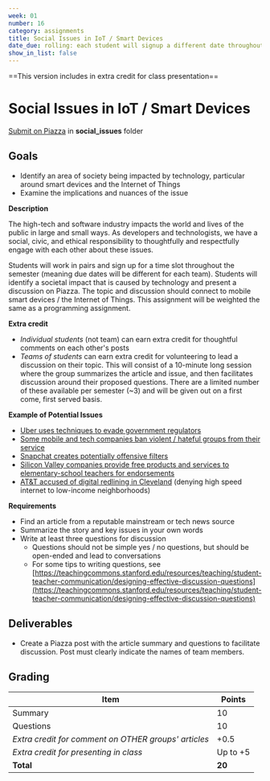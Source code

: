 ```yaml
---
week: 01
number: 16
category: assignments
title: Social Issues in IoT / Smart Devices
date_due: rolling: each student will signup a different date throughout the semester
show_in_list: false
---
```

==This version includes in extra credit for class presentation==

Social Issues in IoT / Smart Devices
============================

[Submit on Piazza](https://piazza.com) in **social_issues** folder

## Goals

- Identify an area of society being impacted by technology, particular around smart devices and the Internet of Things
- Examine the implications and nuances of the issue

**Description**

The high-tech and software industry impacts the world and lives of the public in large and small ways. As developers and technologists, we have a social, civic, and ethical responsibility to thoughtfully and respectfully engage with each other about these issues.

Students will work in pairs and sign up for a time slot throughout the semester (meaning due dates will be different for each team). Students will identify a societal impact that is caused by technology and present a discussion on Piazza. The topic and discussion should connect to mobile smart devices / the Internet of Things. This assignment will be weighted the same as a programming assignment.

**Extra credit**

- _Individual students_ (not team) can earn extra credit for thoughtful comments on each other&#39;s posts
- _Teams of students_ can earn extra credit for volunteering to lead a discussion on their topic. This will consist of a 10-minute long session where the group summarizes the article and issue, and then facilitates discussion around their proposed questions. There are a limited number of these available per semester (~3) and will be given out on a first come, first served basis.

**Example of Potential Issues**

- [Uber uses techniques to evade government regulators](https://www.nytimes.com/2017/03/03/technology/uber-greyball-program-evade-authorities.html)
- [Some mobile and tech companies ban violent / hateful groups from their service](https://www.theguardian.com/technology/2017/aug/16/daily-stormer-forced-dark-web-reddit-facebook-ban-hate-groups)
- [Snapchat creates potentially offensive filters](http://www.bbc.com/news/world-asia-37042475)
- [Silicon Valley companies provide free products and services to elementary-school teachers for endorsements](https://www.nytimes.com/2017/09/02/technology/silicon-valley-teachers-tech.html?ribbon-ad-idx=2&amp;rref=technology&amp;module=ArrowsNav&amp;contentCollection=Technology&amp;action=swipe&amp;region=FixedRight&amp;pgtype=article)
- [AT&amp;T accused of digital redlining in Cleveland](http://www.cleveland.com/business/index.ssf/2017/08/clevelanders_file_fcc_complain.html) (denying high speed internet to low-income neighborhoods)

**Requirements**

- Find an article from a reputable mainstream or tech news source
- Summarize the story and key issues in your own words
- Write at least three questions for discussion
  - Questions should not be simple yes / no questions, but should be open-ended and lead to conversations
  - For some tips to writing questions, see [https://teachingcommons.stanford.edu/resources/teaching/student-teacher-communication/designing-effective-discussion-questions](https://teachingcommons.stanford.edu/resources/teaching/student-teacher-communication/designing-effective-discussion-questions)

## Deliverables

- Create a Piazza post with the article summary and questions to facilitate discussion. Post must clearly indicate the names of team members.

## Grading

| **Item** | Points |
| --- | --- |
| Summary | 10 |
| Questions | 10 |
| _Extra credit for comment on OTHER groups&#39; articles_ | +0.5 |
| _Extra credit for presenting in class_ | Up to +5 |
| **Total** | **20** |
